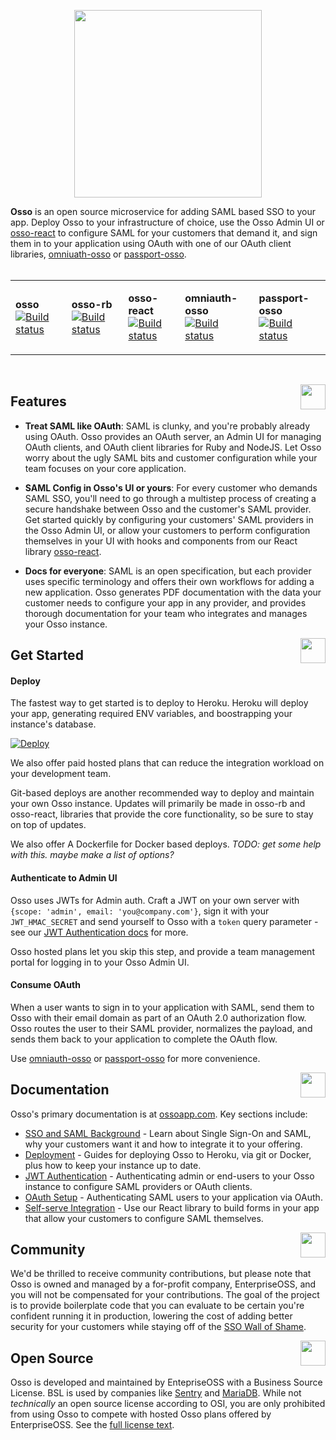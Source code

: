 <p align="center">
  <img width="300px" src="https://github.com/enterprise-oss/osso/blob/sbauch/readme/.github/logo.png" />
</p>

**Osso** is an open source microservice for adding SAML based SSO to your app. Deploy Osso to your infrastructure of choice, use the Osso Admin UI or [osso-react](https://github.com/enterprise-oss/osso-react) to configure SAML for your customers that demand it, and sign them in to your application using OAuth with one of our OAuth client libraries, [omniuath-osso](https://github.com/enterprise-oss/omniauth-osso) or [passport-osso](https://github.com/enterprise-oss/omniauth-osso).
<br/><br/>
<p align="center">
<table>
  <tr>
    <td>

**osso** <br/> [![Build status](https://badge.buildkite.com/7e933f15ee68031e7bd2da5f0f5fcff77c7a2898911507de2a.svg?branch=main)](https://buildkite.com/enterpriseoss/osso)
</td>
<td>
    
**osso-rb** <br/> [![Build status](https://badge.buildkite.com/0e01845bdd51be4131b9cbd496d9caa39cd48f171fc2d9a9ca.svg?branch=main)](https://buildkite.com/enterpriseoss/osso-rb)
</td>

<td>
    
**osso-react** <br/> [![Build status](https://badge.buildkite.com/3ef31f87d8369e801ccdfde95f3e25dce4ba791a0f6dac288e.svg?branch=main)](https://buildkite.com/enterpriseoss/osso-react)
</td>
<td>
    
**omniauth-osso** <br/> [![Build status](https://badge.buildkite.com/3ef31f87d8369e801ccdfde95f3e25dce4ba791a0f6dac288e.svg?branch=main)](https://buildkite.com/enterpriseoss/omniauth-osso)
</td>
<td>
    
**passport-osso** <br/> [![Build status](https://badge.buildkite.com/6a1e4b4b0def8422ba056fcbb321f153ef875a48f15547988a.svg?branch=main)](https://buildkite.com/enterpriseoss/passport-osso)

</td>
</tr>
</table>
</p>
<br>


<a href="#"><img align="right" src="https://placekitten.com/40/40" width="40px" /></a>



## Features
 * **Treat SAML like OAuth**: SAML is clunky, and you're probably already using OAuth. Osso provides an OAuth server, an Admin UI for managing OAuth clients, and OAuth client libraries for Ruby and NodeJS. Let Osso worry about the ugly SAML bits and customer configuration while your team focuses on your core application.
 
 * **SAML Config in Osso's UI or yours**: For every customer who demands SAML SSO, you'll need to go through a multistep process of creating a secure handshake between Osso and the customer's SAML provider. Get started quickly by configuring your customers' SAML providers in the Osso Admin UI, or allow your customers to perform configuration themselves in your UI with hooks and components from our React library [osso-react](https://github.com/enterprise-oss/osso-react).
 
 * **Docs for everyone**: SAML is an open specification, but each provider uses specific terminology and offers their own workflows for adding a new application. Osso generates PDF documentation with the data your customer needs to configure your app in any provider, and provides thorough documentation for your team who integrates and manages your Osso instance.


<a href="#"><img align="right" src="https://placekitten.com/40/40" width="40px" /></a>


## Get Started

#### Deploy
The fastest way to get started is to deploy to Heroku. Heroku will deploy your app, generating required ENV variables, and boostrapping your instance's database.

[![Deploy](https://www.herokucdn.com/deploy/button.svg)](https://heroku.com/deploy)

We also offer paid hosted plans that can reduce the integration workload on your development team.

Git-based deploys are another recommended way to deploy and maintain your own Osso instance. Updates will primarily be made in osso-rb and osso-react, libraries that provide the core functionality, so be sure to stay on top of updates.

We also offer A Dockerfile for Docker based deploys. *TODO: get some help with this. maybe make a list of options?*

#### Authenticate to Admin UI

Osso uses JWTs for Admin auth. Craft a JWT on your own server with `{scope: 'admin', email: 'you@company.com'}`, sign it with your `JWT_HMAC_SECRET` and send yourself to Osso with a `token` query parameter - see our [JWT Authentication docs](https://ossoapp.com/docs/integration/jwt-authentication) for more.

Osso hosted plans let you skip this step, and provide a team management portal for logging in to your Osso Admin UI.

#### Consume OAuth

When a user wants to sign in to your application with SAML, send them to Osso with their email domain as part of an OAuth 2.0 authorization flow. Osso routes the user to their SAML provider, normalizes the payload, and sends them back to your application to complete the OAuth flow.

Use [omniauth-osso](https://github.com/enterprise-oss/omniauth-osso) or [passport-osso](https://github.com/enterprise-oss/passport-osso) for more convenience.

<a href="#"><img align="right" src="https://placekitten.com/40/40" width="40px" /></a>
## Documentation

Osso's primary documentation is at [ossoapp.com](https://ossoapp.com). Key sections include:
* [SSO and SAML Background](https://ossoapp.com/docs/what-is-saml) - Learn about Single Sign-On and SAML, why your customers want it and how to integrate it to your offering. 
 * [Deployment](https://ossoapp.com/docs/integration/deployment) - Guides for deploying Osso to Heroku, via git or Docker, plus how to keep your instance up to date.
 * [JWT Authentication](https://ossoapp.com/docs/integration/jwt-authentication) - Authenticating admin or end-users to your Osso instance to configure SAML providers or OAuth clients.
 * [OAuth Setup](https://ossoapp.com/docs/integration/oauth-consumption) - Authenticating SAML users to your application via OAuth.  
 * [Self-serve Integration](https://ossoapp.com/docs/integration/self-serve-osso-react) - Use our React library to build forms in your app that allow your customers to configure SAML themselves.
 
 

<a href="#"><img align="right" src="https://placekitten.com/40/40" width="40px" /></a>
##  Community
We'd be thrilled to receive community contributions, but please note that Osso is owned and managed by a for-profit company, EnterpriseOSS, and you will not be compensated for your contributions. The goal of the project is to provide boilerplate code that you can evaluate to be certain you're confident running it in production, lowering the cost of adding better security for your customers while staying off of the [SSO Wall of Shame](https://sso.tax/).

<a href="#"><img align="right" src="https://placekitten.com/40/40" width="40px" /></a>
## Open Source

Osso is developed and maintained by EntepriseOSS with a Business Source License. BSL is used by companies like [Sentry](https://sentry.io/_/open-source/) and [MariaDB](https://mariadb.com/bsl-faq-mariadb/). While not _technically_ an open source license according to OSI, you are only prohibited from using Osso to compete with hosted Osso plans offered by EnterpriseOSS. See the [full license text](LICENSE).
